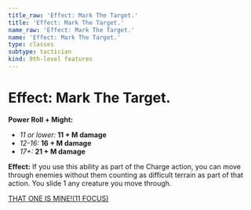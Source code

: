 ```yaml
---
title_raw: 'Effect: Mark The Target.'
title: 'Effect: Mark The Target.'
name_raw: 'Effect: Mark The Target.'
name: 'Effect: Mark The Target.'
type: classes
subtype: tactician
kind: 9th-level features
---
```


# Effect: Mark The Target.

**Power Roll + Might:**

- *11 or lower:* **11 + M damage**
- *12-16:* **16 + M damage**
- *17+:* **21 + M damage**

**Effect:** If you use this ability as part of the Charge action, you can move through enemies without them counting as difficult terrain as part of that action. You slide 1 any creature you move through.

[THAT ONE IS MINE!(11 FOCUS)](<./That%20One%20Is%20MINE(11%20FOCUS).md>)
